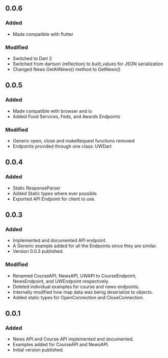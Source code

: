 ## 0.0.6
### Added
- Made compatible with flutter

### Modified
- Switched to Dart 2
- Switched from dartson (reflection) to built_values for JSON serialization
- Changed News GetAllNews() method to GetNews()

## 0.0.5
### Added
- Made compatible with browser and io
- Added Food Services, Feds, and Awards Endpoints

### Modified
- Generic open, close and makeRequest functions removed
- Endpoints provided through one class: UWDart

## 0.0.4
### Added
- Static ResponseParser
- Added Static types where ever possible.
- Exported API Endpoint for client to use.

## 0.0.3
### Added
- Implemented and documented API endpoint.
- A Generic example added for all the Endpoints since they are similar.
- Version 0.0.3 published.

### Modified
- Renamed CourseAPI, NewsAPI, UWAPI to CourseEndpoint, NewsEndpoint, and UWEndpoint respectively.
- Deleted individual examples for course and news endpoints.
- Internally modified how map data was being deserialize to objects.
- Added static types for OpenConnection and CloseConnection.

## 0.0.1
### Added
- News API and Course API implemented and documented.
- Examples added for CourseAPI and NewsAPI.
- Initial version published.
